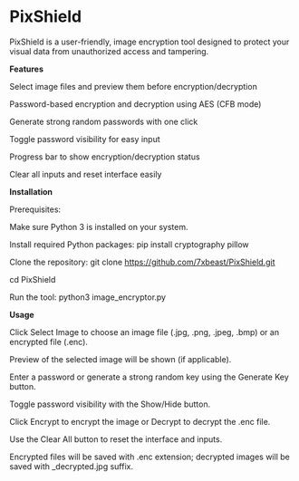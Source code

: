 # PixShield
PixShield is a user-friendly, image encryption tool designed to protect your visual data from unauthorized access and tampering. 

**Features**

Select image files and preview them before encryption/decryption

Password-based encryption and decryption using AES (CFB mode)

Generate strong random passwords with one click

Toggle password visibility for easy input

Progress bar to show encryption/decryption status

Clear all inputs and reset interface easily

**Installation**

Prerequisites:

Make sure Python 3 is installed on your system.

Install required Python packages:  pip install cryptography pillow

Clone the repository:  git clone https://github.com/7xbeast/PixShield.git

cd PixShield

Run the tool:  python3 image_encryptor.py

**Usage**

Click Select Image to choose an image file (.jpg, .png, .jpeg, .bmp) or an encrypted file (.enc).

Preview of the selected image will be shown (if applicable).

Enter a password or generate a strong random key using the Generate Key button.

Toggle password visibility with the Show/Hide button.

Click Encrypt to encrypt the image or Decrypt to decrypt the .enc file.

Use the Clear All button to reset the interface and inputs.

Encrypted files will be saved with .enc extension; decrypted images will be saved with _decrypted.jpg suffix.

